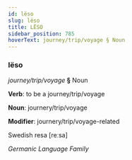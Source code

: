 ```yaml
---
id: lëso
slug: lëso
title: LËSO
sidebar_position: 785
hoverText: journey/trip/voyage § Noun
---
```


### lëso

*journey/trip/voyage* **§** Noun

**Verb**: to be a journey/trip/voyage

**Noun**: journery/trip/voyage

**Modifier**: journery/trip/voyage-related

Swedish resa [reːsa]

*Germanic Language Family*